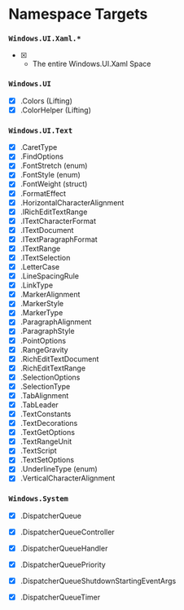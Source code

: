 # Namespace Targets

### `Windows.UI.Xaml.*`
- [x] * The entire Windows.UI.Xaml Space

### `Windows.UI`
- [x] .Colors (Lifting)
- [x] .ColorHelper (Lifting)

### `Windows.UI.Text`
- [x] .CaretType
- [x] .FindOptions
- [x] .FontStretch (enum)
- [x] .FontStyle (enum)
- [x] .FontWeight (struct)
- [x] .FormatEffect
- [x] .HorizontalCharacterAlignment
- [x] .IRichEditTextRange
- [x] .ITextCharacterFormat
- [x] .ITextDocument
- [x] .ITextParagraphFormat
- [x] .ITextRange
- [x] .ITextSelection
- [x] .LetterCase
- [x] .LineSpacingRule
- [x] .LinkType
- [x] .MarkerAlignment
- [x] .MarkerStyle
- [x] .MarkerType
- [x] .ParagraphAlignment
- [x] .ParagraphStyle
- [x] .PointOptions
- [x] .RangeGravity
- [x] .RichEditTextDocument
- [x] .RichEditTextRange
- [x] .SelectionOptions
- [x] .SelectionType
- [x] .TabAlignment
- [x] .TabLeader
- [x] .TextConstants
- [x] .TextDecorations
- [x] .TextGetOptions
- [x] .TextRangeUnit
- [x] .TextScript
- [x] .TextSetOptions
- [x] .UnderlineType (enum)
- [x] .VerticalCharacterAlignment

### `Windows.System`
- [x] .DispatcherQueue 
- [x] .DispatcherQueueController 
- [x] .DispatcherQueueHandler 
- [x] .DispatcherQueuePriority 
- [x] .DispatcherQueueShutdownStartingEventArgs 
- [x] .DispatcherQueueTimer

